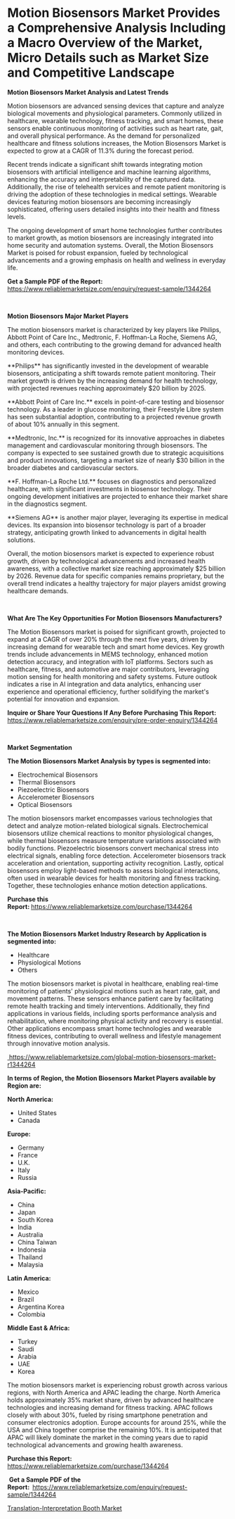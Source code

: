 <p><h1>Motion Biosensors Market Provides a Comprehensive Analysis Including a Macro Overview of the Market, Micro Details such as Market Size and Competitive Landscape</h1></p><p><strong>Motion Biosensors Market Analysis and Latest Trends</strong></p>
<p><p>Motion biosensors are advanced sensing devices that capture and analyze biological movements and physiological parameters. Commonly utilized in healthcare, wearable technology, fitness tracking, and smart homes, these sensors enable continuous monitoring of activities such as heart rate, gait, and overall physical performance. As the demand for personalized healthcare and fitness solutions increases, the Motion Biosensors Market is expected to grow at a CAGR of 11.3% during the forecast period.</p><p>Recent trends indicate a significant shift towards integrating motion biosensors with artificial intelligence and machine learning algorithms, enhancing the accuracy and interpretability of the captured data. Additionally, the rise of telehealth services and remote patient monitoring is driving the adoption of these technologies in medical settings. Wearable devices featuring motion biosensors are becoming increasingly sophisticated, offering users detailed insights into their health and fitness levels.</p><p>The ongoing development of smart home technologies further contributes to market growth, as motion biosensors are increasingly integrated into home security and automation systems. Overall, the Motion Biosensors Market is poised for robust expansion, fueled by technological advancements and a growing emphasis on health and wellness in everyday life.</p></p>
<p><strong>Get a Sample PDF of the Report:&nbsp;</strong> <a href="https://www.reliablemarketsize.com/enquiry/request-sample/1344264?utm_campaign=2995&utm_medium=2&utm_source=Github&utm_content=ia&utm_term=24032025&utm_id=motion-biosensors">https://www.reliablemarketsize.com/enquiry/request-sample/1344264</a></p>
<p>&nbsp;</p>
<p><strong>Motion Biosensors Major Market Players</strong></p>
<p><p>The motion biosensors market is characterized by key players like Philips, Abbott Point of Care Inc., Medtronic, F. Hoffman-La Roche, Siemens AG, and others, each contributing to the growing demand for advanced health monitoring devices. </p><p>**Philips** has significantly invested in the development of wearable biosensors, anticipating a shift towards remote patient monitoring. Their market growth is driven by the increasing demand for health technology, with projected revenues reaching approximately $20 billion by 2025.</p><p>**Abbott Point of Care Inc.** excels in point-of-care testing and biosensor technology. As a leader in glucose monitoring, their Freestyle Libre system has seen substantial adoption, contributing to a projected revenue growth of about 10% annually in this segment.</p><p>**Medtronic, Inc.** is recognized for its innovative approaches in diabetes management and cardiovascular monitoring through biosensors. The company is expected to see sustained growth due to strategic acquisitions and product innovations, targeting a market size of nearly $30 billion in the broader diabetes and cardiovascular sectors.</p><p>**F. Hoffman-La Roche Ltd.** focuses on diagnostics and personalized healthcare, with significant investments in biosensor technology. Their ongoing development initiatives are projected to enhance their market share in the diagnostics segment.</p><p>**Siemens AG** is another major player, leveraging its expertise in medical devices. Its expansion into biosensor technology is part of a broader strategy, anticipating growth linked to advancements in digital health solutions.</p><p>Overall, the motion biosensors market is expected to experience robust growth, driven by technological advancements and increased health awareness, with a collective market size reaching approximately $25 billion by 2026. Revenue data for specific companies remains proprietary, but the overall trend indicates a healthy trajectory for major players amidst growing healthcare demands.</p></p>
<p>&nbsp;</p>
<p><strong>What Are The Key Opportunities For Motion Biosensors Manufacturers?</strong></p>
<p><p>The Motion Biosensors market is poised for significant growth, projected to expand at a CAGR of over 20% through the next five years, driven by increasing demand for wearable tech and smart home devices. Key growth trends include advancements in MEMS technology, enhanced motion detection accuracy, and integration with IoT platforms. Sectors such as healthcare, fitness, and automotive are major contributors, leveraging motion sensing for health monitoring and safety systems. Future outlook indicates a rise in AI integration and data analytics, enhancing user experience and operational efficiency, further solidifying the market's potential for innovation and expansion.</p></p>
<p><strong>Inquire or Share Your Questions If Any Before Purchasing This Report:</strong> <a href="https://www.reliablemarketsize.com/enquiry/pre-order-enquiry/1344264?utm_campaign=2995&utm_medium=2&utm_source=Github&utm_content=ia&utm_term=24032025&utm_id=motion-biosensors">https://www.reliablemarketsize.com/enquiry/pre-order-enquiry/1344264</a></p>
<p>&nbsp;</p>
<p><strong>Market Segmentation</strong></p>
<p><strong>The Motion Biosensors Market Analysis by types is segmented into:</strong></p>
<p><ul><li>Electrochemical Biosensors</li><li>Thermal Biosensors</li><li>Piezoelectric Biosensors</li><li>Accelerometer Biosensors</li><li>Optical Biosensors</li></ul></p>
<p><p>The motion biosensors market encompasses various technologies that detect and analyze motion-related biological signals. Electrochemical biosensors utilize chemical reactions to monitor physiological changes, while thermal biosensors measure temperature variations associated with bodily functions. Piezoelectric biosensors convert mechanical stress into electrical signals, enabling force detection. Accelerometer biosensors track acceleration and orientation, supporting activity recognition. Lastly, optical biosensors employ light-based methods to assess biological interactions, often used in wearable devices for health monitoring and fitness tracking. Together, these technologies enhance motion detection applications.</p></p>
<p><strong>Purchase this Report:&nbsp;</strong><a href="https://www.reliablemarketsize.com/purchase/1344264?utm_campaign=2995&utm_medium=2&utm_source=Github&utm_content=ia&utm_term=24032025&utm_id=motion-biosensors">https://www.reliablemarketsize.com/purchase/1344264</a></p>
<p>&nbsp;</p>
<p><strong>The Motion Biosensors Market Industry Research by Application is segmented into:</strong></p>
<p><ul><li>Healthcare</li><li>Physiological Motions</li><li>Others</li></ul></p>
<p><p>The motion biosensors market is pivotal in healthcare, enabling real-time monitoring of patients' physiological motions such as heart rate, gait, and movement patterns. These sensors enhance patient care by facilitating remote health tracking and timely interventions. Additionally, they find applications in various fields, including sports performance analysis and rehabilitation, where monitoring physical activity and recovery is essential. Other applications encompass smart home technologies and wearable fitness devices, contributing to overall wellness and lifestyle management through innovative motion analysis.</p></p>
<p><a href="https://www.reliablemarketsize.com/global-motion-biosensors-market-r1344264?utm_campaign=2995&utm_medium=2&utm_source=Github&utm_content=ia&utm_term=24032025&utm_id=motion-biosensors">&nbsp;https://www.reliablemarketsize.com/global-motion-biosensors-market-r1344264</a></p>
<p><strong>In terms of Region, the Motion Biosensors Market Players available by Region are:</strong></p>
<p>
    <p> <strong> North America: </strong>
        <ul>
            <li>United States</li>
            <li>Canada</li>
        </ul>
        </p> 
    <p> <strong> Europe: </strong>
        <ul>
            <li>Germany</li>
            <li>France</li>
            <li>U.K.</li>
            <li>Italy</li>
            <li>Russia</li>
        </ul>
        </p> 
    <p> <strong> Asia-Pacific: </strong>
        <ul>
            <li>China</li>
            <li>Japan</li>
            <li>South Korea</li>
            <li>India</li>
            <li>Australia</li>
            <li>China Taiwan</li>
            <li>Indonesia</li>
            <li>Thailand</li>
            <li>Malaysia</li>
        </ul>
        </p> 
    <p> <strong> Latin America: </strong>
        <ul>
            <li>Mexico</li>
            <li>Brazil</li>
            <li>Argentina Korea</li>
            <li>Colombia</li>
        </ul>
        </p> 
    <p> <strong> Middle East & Africa: </strong>
        <ul>
            <li>Turkey</li>
            <li>Saudi</li>
            <li>Arabia</li>
            <li>UAE</li>
            <li>Korea</li>
        </ul>
    </p>
    </p>
<p><p>The motion biosensors market is experiencing robust growth across various regions, with North America and APAC leading the charge. North America holds approximately 35% market share, driven by advanced healthcare technologies and increasing demand for fitness tracking. APAC follows closely with about 30%, fueled by rising smartphone penetration and consumer electronics adoption. Europe accounts for around 25%, while the USA and China together comprise the remaining 10%. It is anticipated that APAC will likely dominate the market in the coming years due to rapid technological advancements and growing health awareness.</p></p>
<p><strong>Purchase this Report: </strong><a href="https://www.reliablemarketsize.com/purchase/1344264?utm_campaign=2995&utm_medium=2&utm_source=Github&utm_content=ia&utm_term=24032025&utm_id=motion-biosensors">https://www.reliablemarketsize.com/purchase/1344264</a></p>
<p>&nbsp;<strong>Get a Sample PDF of the Report:&nbsp;&nbsp;</strong><a href="https://www.reliablemarketsize.com/enquiry/request-sample/1344264?utm_campaign=2995&utm_medium=2&utm_source=Github&utm_content=ia&utm_term=24032025&utm_id=motion-biosensors">https://www.reliablemarketsize.com/enquiry/request-sample/1344264</a></p>
<p><strong></strong></p>
<p><p><a href="https://github.com/sefathlehki/Market-Research-Report-List-1/blob/main/translation-interpretation-booth-market.md?utm_campaign=2995&utm_medium=2&utm_source=Github&utm_content=ia&utm_term=24032025&utm_id=motion-biosensors">Translation-Interpretation Booth Market</a></p></p>